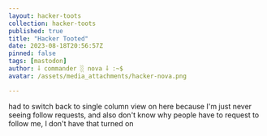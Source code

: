 ```yaml
---
layout: hacker-toots
collection: hacker-toots
published: true
title: "Hacker Tooted"
date: 2023-08-18T20:56:57Z
pinned: false
tags: [mastodon]
author: ⸸ commander ░ nova ⸸ :~$
avatar: /assets/media_attachments/hacker-nova.png

---
```


<p>had to switch back to single column view on here because I&#39;m just never seeing follow requests, and also don&#39;t know why people have to request to follow me, I don&#39;t have that turned on</p>


